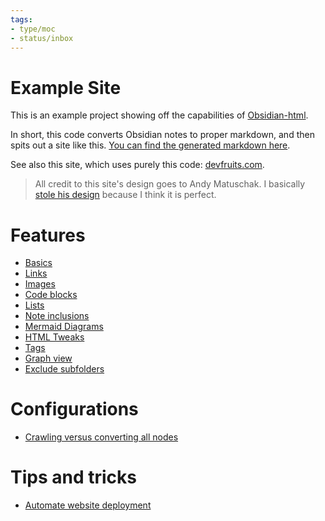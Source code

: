 ```yaml
---
tags:
- type/moc
- status/inbox
---
```

   
# Example Site   
   
This is an example project showing off the capabilities of [Obsidian-html](https://github.com/obsidian-html/obsidian-html).   
   
In short, this code converts Obsidian notes to proper markdown, and then spits out a site like this. [You can find the generated markdown here](https://github.com/obsidian-html/obsidian-html.github.io/tree/main/md).   
   
See also this site, which uses purely this code: [devfruits.com](https://www.devfruits.com).   
   
> All credit to this site's design goes to Andy Matuschak. I basically [stole his design](https://notes.andymatuschak.org/Evergreen_notes) because I think it is perfect.   
   
# Features   
   
- [Basics](esBasics.md)   
- [Links](esLinks.md)   
- [Images](esImages.md)   
- [Code blocks](esCodeBlocks.md)   
- [Lists](esLists.md)   
- [Note inclusions](esInclusions.md)   
- [Mermaid Diagrams](esMermaid.md)   
- [HTML Tweaks](esHTML.md)   
- [Tags](esTags.md)   
- [Graph view](es%20Graph%20view.md)   
- [Exclude subfolders](esExclude%20subfolders.md)   
   
# Configurations   
   
- [Crawling versus converting all nodes](es%20toggles-process_all.md)   
# Tips and tricks   
   
- [Automate website deployment](esAutomation.md)